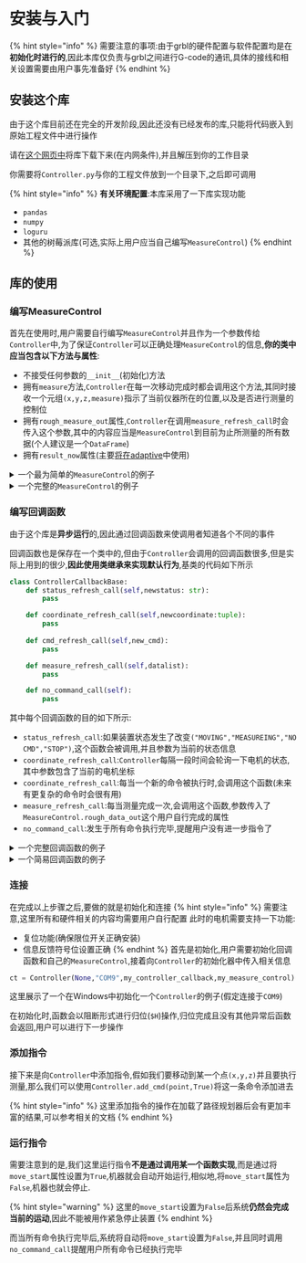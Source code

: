 # 安装与入门

{% hint style="info" %}
需要注意的事项:由于grbl的硬件配置与软件配置均是在**初始化时进行的**,因此本库仅负责与grbl之间进行G-code的通讯,具体的接线和相关设置需要由用户事先准备好
{% endhint %}

## 安装这个库

由于这个库目前还在完全的开发阶段,因此还没有已经发布的库,只能将代码嵌入到原始工程文件中进行操作

请在[这个网页中](http://10.92.1.90:7654/117lab/fdurop\_3D\_mag/raspcode/-/tree/test\_branch)将库下载下来(在内网条件),并且解压到你的工作目录

你需要将`Controller.py`与你的工程文件放到一个目录下,之后即可调用

{% hint style="info" %}
**有关环境配置**:本库采用了一下库实现功能

* `pandas`
* `numpy`
* `loguru`
* 其他的树莓派库(可选,实际上用户应当自己编写`MeasureControl`)
{% endhint %}

## 库的使用

### 编写MeasureControl

首先在使用时,用户需要自行编写`MeasureControl`并且作为一个参数传给`Controller`中,为了保证`Controller`可以正确处理`MeasureControl`的信息,**你的类中应当包含以下方法与属性**:

* 不接受任何参数的`__init__`(初始化)方法
* 拥有`measure`方法,`Controller`在每一次移动完成时都会调用这个方法,其同时接收一个元组`(x,y,z,measure)`指示了当前仪器所在的位置,以及是否进行测量的控制位
* 拥有`rough_measure_out`属性,`Controller`在调用`measure_refresh_call`时会传入这个参数,其中的内容应当是`MeasureControl`到目前为止所测量的所有数据(个人建议是一个`DataFrame`)
* 拥有`result_now`属性(主要[将在adaptive](an-zhuang-yu-ru-men.md#shi-yong-adaptive)中使用)

<details>

<summary>一个最为简单的<code>MeasureControl</code>的例子</summary>

这个例子中的`MeasureControl`什么也干不了,不过是一个展示最基本要求的好例子,或者如果你**希望不进行任何的测量操作**,也是可行的选择

```python
class MeasureControl:
    def __init__(self)->None:
        self.rough_measure_out=0
        self.result_now=0
    def measure(self,cmd_input)->None:
        pass
```

</details>

<details>

<summary>一个完整的<code>MeasureControl</code>的例子</summary>

以下代码来自于我为磁场传感器编写的代码,比较复杂,但是基本展示了所有`MeasureControl`应当实现的功能

```python
import qmc5883l as qmc
import adafruit_mlx90393 as mlx
import board
import time
import numpy as np
import pandas as pd
from loguru import logger

class MeasureControl:
    def __init__(self) -> None:
        logger.info("Trying to connect to the measure device!")
        self.init()
        
    def init(self):
        i2c=board.I2C()
        self.i2c=i2c
        self.mlx=mlx.MLX90393(i2c,0x18,oversampling=mlx.OSR_3)#*将过采样率提高
        self.qmc=qmc.QMC5883L(i2c)
        #*这里还缺一个激活TMAG的
        self.qmc.field_range=qmc.FIELDRANGE_8G
        self.qmc.oversample=qmc.OVERSAMPLE_512
        self.qmc.mode_control=qmc.MODE_CONTINUOUS#*开启QMC
        self.mlx.oversampling=mlx.OSR_3#*将过采样率开高
        logger.info("Measure device connected!")
        self.device_table=[
            [500,(0,0),lambda:self.mlx_measure(mlx.RESOLUTION_17,mlx.GAIN_5X),"MLX 500Gs"],     #*格式:[量程,坐标偏移,操作命令,名称]
            [250,(0,0),lambda:self.mlx_measure(mlx.RESOLUTION_17,mlx.GAIN_2_5X),"MLX 250Gs"],      
            [50,(0,0),lambda:self.mlx_measure(mlx.RESOLUTION_16,mlx.GAIN_1X),"MLX 50Gs"],
            [8,(8.001,0.41),lambda:self.qmc_measure(qmc.FIELDRANGE_8G),"QMC 8G"],#TODO 检查QMC芯片的偏移坐标
            [2,(8.001,0.41),lambda:self.qmc_measure(qmc.FIELDRANGE_2G),"QMC 2G"]      
        ]
        self.rough_measure_out=pd.DataFrame()
        
        
    def mlx_measure(self,res,gain):
        self.mlx.resolution_x=res
        self.mlx.resolution_y=res
        self.mlx.resolution_z=res
        self.mlx.gain=gain
        t=self.mlx.magnetic#*读走一次数据
        # time.sleep(0.1)
        x,y,z=self.mlx.magnetic#TODO在这里不考虑多次采样与误差了,未来会考虑
        return y/100,x/100,z/100#!输出单位uT,转换为Gs
    
    def mlx_multimeasure(self,f):
        num=10
        m_data=[]
        for i in range(num):
            m_data.append(self.safe_measure(f))
        data_array=np.array(m_data)
        xmean=data_array[:,0].mean()
        ymean=data_array[:,1].mean()
        zmean=data_array[:,2].mean()
        xerr=data_array[:,0].std()/np.sqrt(num-1)
        yerr=data_array[:,1].std()/np.sqrt(num-1)
        zerr=data_array[:,2].std()/np.sqrt(num-1)
        return xmean,xerr,ymean,yerr,zmean,zerr

    def qmc_measure(self,range):#!需要对x轴和y轴旋转
        self.qmc.field_range=range
        t=self.qmc.magnetic
        time.sleep(0.2)
        x,y,z=self.qmc.magnetic#!x,y调换
        return x,-y,z
    
    def safe_measure(self,measure_func):#!此处定义了如果出现错误之后重新加载
        retry_max=5#!此处为最大重试次数
        retry_now=0
        while True:
            try:
                if retry_now>0:
                    self.init()
                    time.sleep(0.2)
                data=measure_func()
                break
            except:
                retry_now+=1
                if retry_now>retry_max:
                    logger.error("Maximum number of retries reached. Exiting!")
                    raise
                else:
                    self.i2c.deinit()
                    logger.warning("An error happened in measure device. Retry time {}".format(retry_now))
                    time.sleep(0.3)#*先暂停一下,防止过快
        return data            
    
    def measure(self,cmd_input):
        x0,y0,z,_=cmd_input
        logger.info("One measure started at:({},{},{})",x0,y0,z)
        device=""
        for i in range(len(self.device_table)):
            test_device=self.device_table[i]
            bx,by,bz=self.safe_measure(test_device[2])
            x=x0+test_device[1][0]
            y=y0+test_device[1][1]
            device=test_device[3]
            if i+1<(len(self.device_table)):
                new_dev=self.device_table[i+1]
                if(max(abs(bx),abs(by),abs(bz))<3*new_dev[0]/4):#阈值选取3/4
                    logger.debug("Device {} get({},{},{}),switching to the next device!",
                                device,bx,by,bz)
                    continue
                else:
                    logger.debug("Device {} get({},{},{}),measure complete!",
                                device,bx,by,bz)
                    bx,xerr,by,yerr,bz,zerr=self.mlx_multimeasure(test_device[2])
                    break
            else:
                logger.debug("Device {} get({},{},{}),measure complete!",
                                device,bx,by,bz)
                bx,xerr,by,yerr,bz,zerr=self.mlx_multimeasure(test_device[2])
                break
        out_data_dict={
            "xmean":[bx],
            "xstd":[xerr],#!注意,这里两个名称不符,应当统一使用**测量误差**
            "ymean":[by],
            "ystd":[yerr],
            "zmean":[bz],
            "zstd":[zerr],
            "inx":[x],
            "iny":[y],
            "inz":[z],
            "measure device":[device]
            }
        odf=pd.DataFrame(out_data_dict)
        self.rough_measure_out=pd.concat([self.rough_measure_out,odf])
        self.result_now=(bx,by,bz)
```



</details>

### 编写回调函数

由于这个库是**异步运行**的,因此通过回调函数来使调用者知道各个不同的事件

回调函数也是保存在一个类中的,但由于`Controller`会调用的回调函数很多,但是实际上用到的很少,**因此使用类继承来实现默认行为**,基类的代码如下所示

```python
class ControllerCallbackBase:
    def status_refresh_call(self,newstatus: str):
        pass

    def coordinate_refresh_call(self,newcoordinate:tuple):
        pass
    
    def cmd_refresh_call(self,new_cmd):
        pass

    def measure_refresh_call(self,datalist):
        pass

    def no_command_call(self):
        pass

```

其中每个回调函数的目的如下所示:

* `status_refresh_call`:如果装置状态发生了改变`("MOVING","MEASUREING","NO CMD","STOP")`,这个函数会被调用,并且参数为当前的状态信息
* `coordinate_refresh_call`:`Controller`每隔一段时间会轮询一下电机的状态,其中参数包含了当前的电机坐标
* `coordinate_refresh_call`:每当一个新的命令被执行时,会调用这个函数(未来有更复杂的命令时会很有用)
* `measure_refresh_call`:每当测量完成一次,会调用这个函数,参数传入了`MeasureControl.rough_data_out`这个用户自行完成的属性
* `no_command_call`:发生于所有命令执行完毕,提醒用户没有进一步指令了

<details>

<summary>一个完整回调函数的例子</summary>

下面展示了一个回调函数是如何工作的

在这里需要特别提醒一下,在回调函数类初始化函数中**可以包含你自己的类**,实现数据传输

```python
class ApplicationControllerCallback(Controller.ControllerCallbackBase):
    def __init__(self,cui) -> None:
        self.cui=cui
        super().__init__()

    def measure_refresh_call(self, datalist):
        measureout=get_measure_out(datalist)
        if measureout:
            self.cui.data_out.clear()
            self.cui.data_out.add_item_list(measureout)
        return super().measure_refresh_call(datalist)

    def status_refresh_call(self, newstatus: str):
        self.cui.check_flag(newstatus)
        return super().status_refresh_call(newstatus)
    
    def cmd_refresh_call(self, new_cmd):
        self.cui.refresh_cmd(new_cmd)
        return super().cmd_refresh_call(new_cmd)

    def no_command_call(self):
        self.cui.no_cmd()
        return super().no_command_call()

    def coordinate_refresh_call(self, newcoordinate: tuple):
        self.cui.refresh_coordinate(newcoordinate)
        return super().coordinate_refresh_call(newcoordinate)

```

</details>

<details>

<summary>一个简易回调函数的例子</summary>

下面这个回调函数就比较简单,其只在没有命令的时候才会有非默认的行为,即保存数据并且退出

同时,我们也需要注意到,在调用回调函数时,**变量的作用域回到了用户中**,比如说,例子中tc就是一个全局变量,定义了此时使用的Controller

```python
class BatchControllerCallback(Controller.ControllerCallbackBase):
    def __init__(self,signal) -> None:
        super().__init__()

    def no_command_call(self):
        logger.info("Finished!")
        outdf=tc.measure_control.rough_measure_out
        outdf.to_csv("output.csv")
        pid=os.getpid()
        os.kill(pid,signal.SIGTERM)
        return super().no_command_call()
```

</details>

### 连接
在完成以上步骤之后,要做的就是初始化和连接
{% hint style="info" %}
需要注意,这里所有和硬件相关的内容均需要用户自行配置
此时的电机需要支持一下功能:
- 复位功能(确保限位开关正确安装)
- 信息反馈符号位设置正确
{% endhint %}
首先是初始化,用户需要初始化回调函数和自己的`MeasureControl`,接着向`Controller`的初始化器中传入相关信息
```python
ct = Controller(None,"COM9",my_controller_callback,my_measure_control)
```
这里展示了一个在Windows中初始化一个`Controller`的例子(假定连接于`COM9`)

在初始化时,函数会以阻断形式进行归位(`$H`)操作,归位完成且没有其他异常后函数会返回,用户可以进行下一步操作
### 添加指令
接下来是向`Controller`中添加指令,假如我们要移动到某一个点`(x,y,z)`并且要执行测量,那么我们可以使用`Controller.add_cmd(point,True)`将这一条命令添加进去

{% hint style="info" %}
这里添加指令的操作在加载了路径规划器后会有更加丰富的结果,可以参考相关的文档
{% endhint %}

### 运行指令
需要注意到的是,我们这里运行指令**不是通过调用某一个函数实现**,而是通过将`move_start`属性设置为`True`,机器就会自动开始运行,相似地,将`move_start`属性为`False`,机器也就会停止.

{% hint style="warning" %}
这里的`move_start`设置为`False`后系统**仍然会完成当前的运动**,因此不能被用作紧急停止装置
{% endhint %}

而当所有命令执行完毕后,系统将自动将`move_start`设置为`False`,并且同时调用 `no_command_call`提醒用户所有命令已经执行完毕



